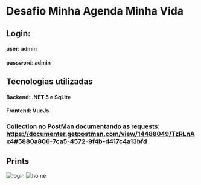 # Desafio Minha Agenda Minha Vida


## Login:
  #### user: admin
  #### password: admin


## Tecnologias utilizadas
#### Backend: .NET 5 e SqLite
#### Frontend: VueJs


### Collection no PostMan documentando as requests: https://documenter.getpostman.com/view/14488049/TzRLnAx4#5880a806-7ca5-4572-9f4b-d417c4a13bfd


## Prints
![login]()
![home]()
